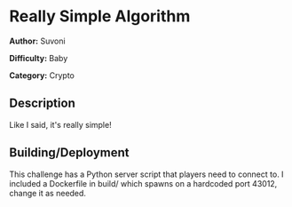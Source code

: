 # Really Simple Algorithm

**Author:** Suvoni

**Difficulty:** Baby

**Category:** Crypto

## Description
Like I said, it's really simple!

## Building/Deployment
This challenge has a Python server script that players need to connect to.
I included a Dockerfile in build/ which spawns on a hardcoded port 43012, change it as needed.
